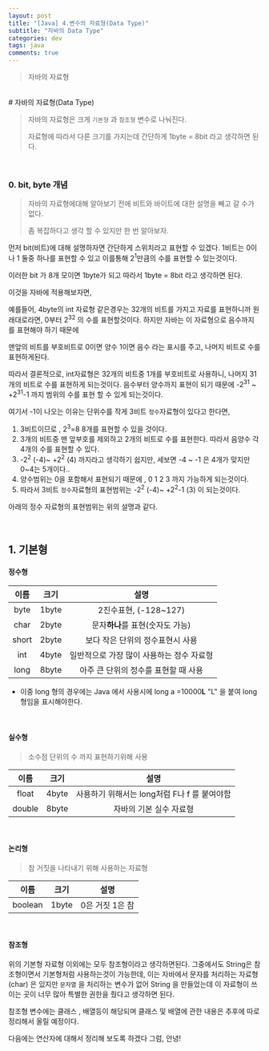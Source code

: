 ```yaml
---
layout: post
title: "[Java] 4.변수의 자료형(Data Type)"
subtitle: "자바의 Data Type"
categories: dev
tags: java
comments: true
---
```

> 자바의 자료형

<br/>
# 자바의 자료형(Data Type)

> 자바의 자료형은 크게 `기본형` 과 `참조형` 변수로 나눠진다.
>
> 자료형에 따라서 다른 크기를 가지는데 간단하게 1byte = 8bit 라고 생각하면 된다.

<br/>

### 0. bit, byte 개념

> 자바의 자료형에대해 알아보기 전에 비트와 바이트에 대한 설명을 빼고 갈 수가 없다.
>
> 좀 복잡하다고 생각 할 수 있지만 한 번 알아보자.

먼저 bit(비트)에 대해 설명하자면 간단하게 스위치라고 표현할 수 있겠다. 
1비트는 0이나 1 둘중 하나를 표현할 수 있고 이를통해 2<sup>1</sup>만큼의 수를 표현할 수 있는것이다.

이러한 bit 가 8개 모이면 1byte가 되고 따라서 1byte = 8bit 라고 생각하면 된다. 

이것을 자바에 적용해보자면, 

예를들어,  4byte의 int 자료형 같은경우는 32개의 비트를 가지고 자료를 표현하니까
원래대로라면, 0부터 2<sup>32</sup> 의 수를 표현할것이다.  하지만 자바는 이 자료형으로 음수까지를 표현해야 하기 때문에

맨앞의 비트를 부호비트로 0이면 양수 1이면 음수 라는 표시를 주고, 나머지 비트로 수를 표현하게된다.

따라서 결론적으로, int자료형은 32개의 비트중 1개를 부호비트로 사용하니, 나머지 31개의 비트로 수를 표현하게 되는것이다. 음수부터 양수까지 표현이 되기 때문에 -2<sup>31</sup> ~ +2<sup>31</sup>-1 까지 범위의 수를 표현 할 수 있게 되는것이다.

여기서 -1이 나오는 이유는 단위수를 작게 3비트 `정수`자료형이 있다고 한다면, 

1. 3비트이므로 , 2<sup>3</sup>=8   8개를 표현할 수 있을 것이다. 
2. 3개의 비트중 맨 앞부호를 제외하고 2개의 비트로 수를 표현한다. 따라서 음양수 각 4개의 수를 표현할 수 있다.
3.  -2<sup>2</sup> (-4)~ +2<sup>2</sup> (4) 까지라고 생각하기 쉽지만,  세보면 -4 ~ -1 은 4개가 맞지만 0~4는 5개이다..
4. 양수범위는 0을 포함해서 표현되기 때문에 , 0 1 2 3 까지 가능하게 되는것이다.
5. 따라서 3비트 `정수`자료형의 표현범위는  -2<sup>2</sup> (-4)~ +2<sup>2</sup>-1 (3) 이 되는것이다. 

아래의 정수 자료형의 표현범위는 위의 설명과 같다.





<br/>

## 1. 기본형

#### **정수형**


|이름|크기|설명|
|:-:|:-:|:-:|
|byte|1byte|2진수표현, (-128~127)|
|char|2byte|문자**하나**를 표현(숫자도 가능)|
|short|2byte|보다 작은 단위의 정수표현시 사용|
|int|4byte|일반적으로 가장 많이 사용하는 정수 자료형|
|long|8byte|아주 큰 단위의 정수를 표현할 때 사용|

* 이중 long 형의 경우에는 Java 에서 사용시에 long a =10000**L** "L" 을 붙여 long 형임을 표시해야한다.  

    

  <br/>

#### **실수형**

> 소수점 단위의 수 까지 표현하기위해 사용

|이름|크기|설명|
|:-:|:-:|:-:|
|float|4byte| 사용하기 위해서는 long처럼 F나 f 를 붙여야함 |
|double|8byte|자바의 기본 실수 자료형|

<br/>

#### **논리형**

> 참 거짓을 나타내기 위해 사용하는 자료형

|이름|크기|설명|
|:-:|:-:|:-:|
|boolean|1byte| 0은 거짓 1은 참 |

<br/>

#### **참조형**

위의 기본형 자료형 이외에는 모두 참조형이라고 생각하면된다. 그중에서도 String은 참조형이면서 기본형처럼 사용하는것이 가능한데, 이는 자바에서 문자를 처리하는 자료형 (char) 은 있지만 `문자열` 을 처리하는 변수가 없어 String 을 만들었는데 이 자료형이 쓰이는 곳이 너무 많아 특별한 권한을 줬다고 생각하면 된다.

참조형 변수에는 클래스 , 배열등이 해당되며 클래스 및 배열에 관한 내용은 추후에 따로 정리해서 올릴 예정이다.



다음에는 연산자에 대해서 정리해 보도록 하겠다 그럼, 안녕!







